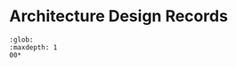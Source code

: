 <!--
SPDX-License-Identifier: CC-BY-SA-4.0
-->

# Architecture Design Records

```{toctree}
:glob:
:maxdepth: 1
00*
```